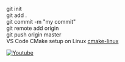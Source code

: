 git init\
git add .\
git commit -m "my commit"\
git remote add origin <remote repository URL>\
git push origin master\
VS Code CMake setup on Linux
[cmake-linux](https://code.visualstudio.com/docs/cpp/cmake-linux)

[![Youtube](https://img.shields.io/badge/YouTube-red?style=for-the-badge&logo=youtube&logoColor=white)](https://www.youtube.com/@ShivMLinux)
